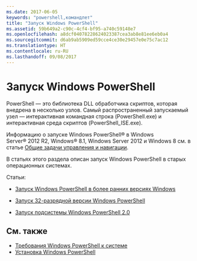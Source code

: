 ```yaml
---
ms.date: 2017-06-05
keywords: "powershell,командлет"
title: "Запуск Windows PowerShell"
ms.assetid: 59b649a2-c90c-4cf4-bf95-a740c59148e7
ms.openlocfilehash: a8dcf04078228624023387cea3ab8e81ee6eb0a4
ms.sourcegitcommit: d6ab9ab5909ed59cce4ce30e29457e0e75c7ac12
ms.translationtype: HT
ms.contentlocale: ru-RU
ms.lasthandoff: 09/08/2017
---
```

# <a name="starting-windows-powershell"></a>Запуск Windows PowerShell
PowerShell — это библиотека DLL обработчика скриптов, которая внедрена в несколько узлов.  Самый распространенный запускаемый узел — интерактивная командная строка (PowerShell.exe) и интерактивная среда скриптов (PowerShell_ISE.exe).  

Информацию о запуске Windows PowerShell® в Windows Server® 2012 R2, Windows® 8.1, Windows Server 2012 и Windows 8 см. в статье [Общие задачи управления и навигации](http://technet.microsoft.com/library/hh831491.aspx).

В статьях этого раздела описан запуск Windows PowerShell в старых операционных системах.

Статьи:

- [Запуск Windows PowerShell в более ранних версиях Windows](Starting-Windows-PowerShell-on-Earlier-Versions-of-Windows.md)

- [Запуск 32-разрядной версии Windows PowerShell](Starting-the-32-Bit-Version-of-Windows-PowerShell.md)

- [Запуск подсистемы Windows PowerShell 2.0](Starting-the-Windows-PowerShell-2.0-Engine.md)

## <a name="see-also"></a>См. также
- [Требования Windows PowerShell к системе](Windows-PowerShell-System-Requirements.md)
- [Установка Windows PowerShell](Installing-Windows-PowerShell.md)

